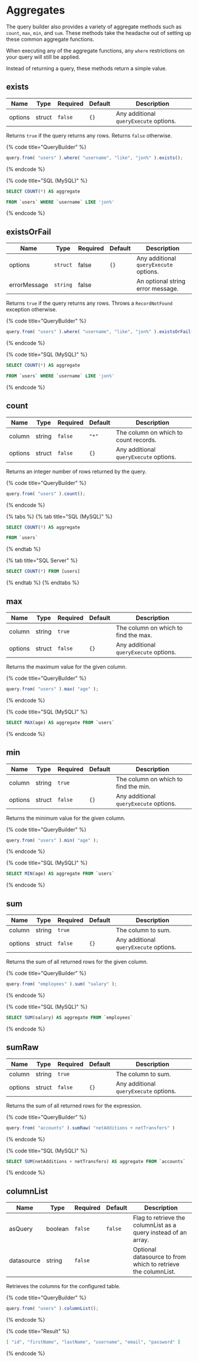 # Aggregates

The query builder also provides a variety of aggregate methods such as `count`, `max`, `min`, and `sum`. These methods take the headache out of setting up these common aggregate functions.

When executing any of the aggregate functions, any `where` restrictions on your query will still be applied.

Instead of returning a query, these methods return a simple value.

## exists

| Name    | Type   | Required | Default | Description                            |
| ------- | ------ | -------- | ------- | -------------------------------------- |
| options | struct | `false`  | `{}`    | Any additional `queryExecute` options. |

Returns `true` if the query returns any rows.  Returns `false` otherwise.

{% code title="QueryBuilder" %}
```javascript
query.from( "users" ).where( "username", "like", "jon%" ).exists();
```
{% endcode %}

{% code title="SQL (MySQL)" %}
```sql
SELECT COUNT(*) AS aggregate FROM `users` WHERE `username` LIKE 'jon%'
```
{% endcode %}

## existsOrFail

| Name         | Type     | Required | Default | Description                            |
| ------------ | -------- | -------- | ------- | -------------------------------------- |
| options      | `struct` | false    | `{}`    | Any additional `queryExecute` options. |
| errorMessage | `string` | false    |         | An optional string error message.      |

Returns `true` if the query returns any rows.  Throws a `RecordNotFound` exception otherwise.

{% code title="QueryBuilder" %}
```javascript
query.from( "users" ).where( "username", "like", "jon%" ).existsOrFail();
```
{% endcode %}

{% code title="SQL (MySQL)" %}
```sql
SELECT COUNT(*) AS aggregate FROM `users` WHERE `username` LIKE 'jon%'
```
{% endcode %}

## count

| Name    | Type   | Required | Default | Description                            |
| ------- | ------ | -------- | ------- | -------------------------------------- |
| column  | string | `false`  | `"*"`   | The column on which to count records.  |
| options | struct | `false`  | `{}`    | Any additional `queryExecute` options. |

Returns an integer number of rows returned by the query.

{% code title="QueryBuilder" %}
```javascript
query.from( "users" ).count();
```
{% endcode %}

{% tabs %}
{% tab title="SQL (MySQL)" %}
```sql
SELECT COUNT(*) AS aggregate FROM `users`
```
{% endtab %}

{% tab title="SQL Server" %}
```sql
SELECT COUNT(*) FROM [users]
```
{% endtab %}
{% endtabs %}

## max

| Name    | Type   | Required | Default | Description                            |
| ------- | ------ | -------- | ------- | -------------------------------------- |
| column  | string | `true`   |         | The column on which to find the max.   |
| options | struct | `false`  | `{}`    | Any additional `queryExecute` options. |

Returns the maximum value for the given column.

{% code title="QueryBuilder" %}
```javascript
query.from( "users" ).max( "age" );
```
{% endcode %}

{% code title="SQL (MySQL)" %}
```sql
SELECT MAX(age) AS aggregate FROM `users`
```
{% endcode %}

## min

| Name    | Type   | Required | Default | Description                            |
| ------- | ------ | -------- | ------- | -------------------------------------- |
| column  | string | `true`   |         | The column on which to find the min.   |
| options | struct | `false`  | `{}`    | Any additional `queryExecute` options. |

Returns the minimum value for the given column.

{% code title="QueryBuilder" %}
```javascript
query.from( "users" ).min( "age" );
```
{% endcode %}

{% code title="SQL (MySQL)" %}
```sql
SELECT MIN(age) AS aggregate FROM `users`
```
{% endcode %}

## sum

| Name    | Type   | Required | Default | Description                            |
| ------- | ------ | -------- | ------- | -------------------------------------- |
| column  | string | `true`   |         | The column to sum.                     |
| options | struct | `false`  | `{}`    | Any additional `queryExecute` options. |

Returns the sum of all returned rows for the given column.

{% code title="QueryBuilder" %}
```javascript
query.from( "employees" ).sum( "salary" );
```
{% endcode %}

{% code title="SQL (MySQL)" %}
```sql
SELECT SUM(salary) AS aggregate FROM `employees`
```
{% endcode %}

## sumRaw

| Name    | Type   | Required | Default | Description                            |
| ------- | ------ | -------- | ------- | -------------------------------------- |
| column  | string | `true`   |         | The column to sum.                     |
| options | struct | `false`  | `{}`    | Any additional `queryExecute` options. |

Returns the sum of all returned rows for the expression.

{% code title="QueryBuilder" %}
```javascript
query.from( "accounts" ).sumRaw( "netAdditions + netTransfers" )
```
{% endcode %}

{% code title="SQL (MySQL)" %}
```sql
SELECT SUM(netAdditions + netTransfers) AS aggregate FROM `accounts`
```
{% endcode %}

## columnList

| Name       | Type    | Required | Default | Description                                                     |
| ---------- | ------- | -------- | ------- | --------------------------------------------------------------- |
| asQuery    | boolean | `false`  | `false` | Flag to retrieve the columnList as a query instead of an array. |
| datasource | string  | `false`  |         | Optional datasource to from which to retrieve the columnList.   |

Retrieves the columns for the configured table.

{% code title="QueryBuilder" %}
```javascript
query.from( "users" ).columnList();
```
{% endcode %}

{% code title="Result" %}
```json
[ "id", "firstName", "lastName", "username", "email", "password" ]
```
{% endcode %}
